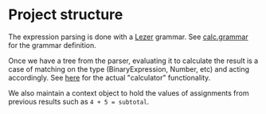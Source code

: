 # Project structure

The expression parsing is done with a [Lezer](//lezer.codemirror.net) grammar. See [calc.grammar](./src/lib/calc.grammar) for the grammar definition.

Once we have a tree from the parser, evaluating it to calculate the result is a case of matching on the type (BinaryExpression, Number, etc) and acting accordingly. See [here](./src/lib/index.js) for the actual "calculator" functionality.

We also maintain a context object to hold the values of assignments from previous results such as `4 + 5 = subtotal`.
